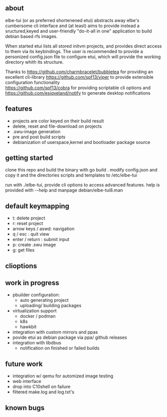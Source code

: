 ## about
elbe-tui (or as preferred shortenened etui) abstracts away elbe's cumbersome cli interface and (at least) aims to provide
instead a sructured,keyed and user-friendly "do-it-all in one" application to build debian based rfs images.

When started etui lists all stored initvm projects, and provides direct access to them via its keybindings.
The user is recommended to provide a personized config.json file to configure etui, which will provide the working directory whith its structure.

Thanks to 
https://github.com/charmbracelet/bubbletea for providing an excellent cli-library
https://github.com/spf13/viper to provide extensible configuration functionality  
https://github.com/spf13/cobra for providing scriptable cli options and
https://github.com/esiqveland/notify to generate desktop notifications

## features
- projects are color keyed on their build result
- delete, reset and file-download on projects
- .swu-image generation
- pre and post build scripts
- debianization of userspace,kernel and bootloader package source

## getting started
clone this repo and build the binary with go build .
modify config.json and copy it and the directories scripts and templates to /etc/elbe-tui

run with ./elbe-tui, provide cli options to access advanced features.
help is provided with --help and manpage debian/elbe-tui8.man

## default keymapping
- t: delete project
- r: reset project
- arrow keys / aswd: navigation
- q / esc : quit view
- enter / return : submit input
- p: create .swu image
- g: get files


## clioptions

## work in progress
- pbuilder configuration:
    - auto generating project
    - uploading/ building packages
- virtualization support
    - docker / podman
    - k8s
    - hawkbit
- integration with custom mirrors and ppas
- povide etui as debian package via ppa/ github releases
- integration with libdbus
    - notification on finished or failed builds
    

## future work
- integration w/ qemu for automized image testing
- web interface
- drop into C10shell on failure
- filtered make.log and log.txt's

## known bugs